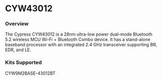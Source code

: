 # CYW43012

### Overview

The Cypress CYW43012 is a 28nm ultra-low power dual-mode Bluetooth 5.2 wireless MCU Wi-Fi + Bluetooth Combo device. It has a stand-alone baseband processor with an integrated 2.4 GHz transceiver supporting BR, EDR, and LE.

### Kits Supported

CYW9M2BASE-43012BT
